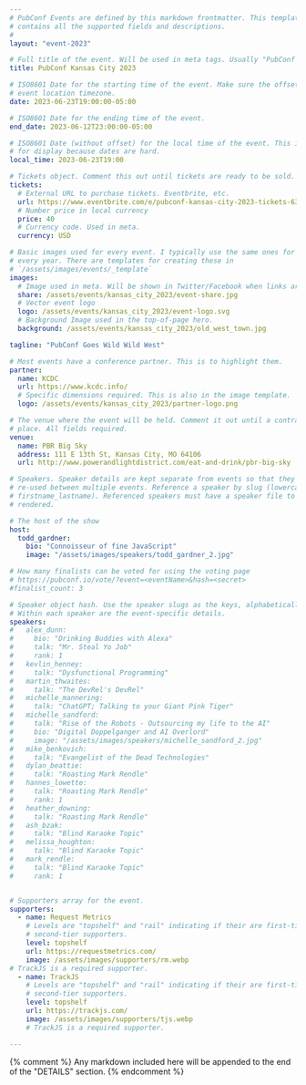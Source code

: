```yaml
---
# PubConf Events are defined by this markdown frontmatter. This template
# contains all the supported fields and descriptions.
#
layout: "event-2023"

# Full title of the event. Will be used in meta tags. Usually "PubConf City Year"
title: PubConf Kansas City 2023

# ISO8601 Date for the starting time of the event. Make sure the offset is in the
# event location timezone.
date: 2023-06-23T19:00:00-05:00

# ISO8601 Date for the ending time of the event.
end_date: 2023-06-12T23:00:00-05:00

# ISO8601 Date (without offset) for the local time of the event. This is used
# for display because dates are hard.
local_time: 2023-06-23T19:00

# Tickets object. Comment this out until tickets are ready to be sold.
tickets:
  # External URL to purchase tickets. Eventbrite, etc.
  url: https://www.eventbrite.com/e/pubconf-kansas-city-2023-tickets-634291331447
  # Number price in local currency
  price: 40
  # Currency code. Used in meta.
  currency: USD

# Basic images used for every event. I typically use the same ones for a location
# every year. There are templates for creating these in
# `/assets/images/events/_template`
images:
  # Image used in meta. Will be shown in Twitter/Facebook when links are shared.
  share: /assets/events/kansas_city_2023/event-share.jpg
  # Vector event logo
  logo: /assets/events/kansas_city_2023/event-logo.svg
  # Background Image used in the top-of-page hero.
  background: /assets/events/kansas_city_2023/old_west_town.jpg

tagline: "PubConf Goes Wild Wild West"

# Most events have a conference partner. This is to highlight them.
partner:
  name: KCDC
  url: https://www.kcdc.info/
  # Specific dimensions required. This is also in the image template.
  logo: /assets/events/kansas_city_2023/partner-logo.png

# The venue where the event will be held. Comment it out until a contract is in
# place. All fields required.
venue:
  name: PBR Big Sky
  address: 111 E 13th St, Kansas City, MO 64106
  url: http://www.powerandlightdistrict.com/eat-and-drink/pbr-big-sky

# Speakers. Speaker details are kept separate from events so that they can be
# re-used between multiple events. Reference a speaker by slug (lowercase,
# firstname_lastname). Referenced speakers must have a speaker file to be
# rendered.

# The host of the show
host:
  todd_gardner:
    bio: "Connoisseur of fine JavaScript"
    image: "/assets/images/speakers/todd_gardner_2.jpg"

# How many finalists can be voted for using the voting page
# https://pubconf.io/vote/?event=<eventName>&hash=<secret>
#finalist_count: 3

# Speaker object hash. Use the speaker slugs as the keys, alphabetically listed.
# Within each speaker are the event-specific details.
speakers:
#   alex_dunn:
#     bio: "Drinking Buddies with Alexa"
#     talk: "Mr. Steal Yo Job"
#     rank: 1
#   kevlin_henney:
#     talk: "Dysfunctional Programming"
#   martin_thwaites:
#     talk: "The DevRel's DevRel"
#   michelle_mannering:
#     talk: "ChatGPT; Talking to your Giant Pink Tiger"
#   michelle_sandford:
#     talk: "Rise of the Robots - Outsourcing my life to the AI"
#     bio: "Digital Doppelganger and AI Overlord"
#     image: "/assets/images/speakers/michelle_sandford_2.jpg"
#   mike_benkovich:
#     talk: "Evangelist of the Dead Technologies"
#   dylan_beattie:
#     talk: "Roasting Mark Rendle"
#   hannes_lowette:
#     talk: "Roasting Mark Rendle"
#     rank: 1
#   heather_downing:
#     talk: "Roasting Mark Rendle"
#   ash_bzak:
#     talk: "Blind Karaoke Topic"
#   melissa_houghton:
#     talk: "Blind Karaoke Topic"
#   mark_rendle:
#     talk: "Blind Karaoke Topic"
#     rank: 1


# Supporters array for the event.
supporters:
  - name: Request Metrics
    # Levels are "topshelf" and "rail" indicating if their are first-tier or
    # second-tier supporters.
    level: topshelf
    url: https://requestmetrics.com/
    image: /assets/images/supporters/rm.webp
# TrackJS is a required supporter.
  - name: TrackJS
    # Levels are "topshelf" and "rail" indicating if their are first-tier or
    # second-tier supporters.
    level: topshelf
    url: https://trackjs.com/
    image: /assets/images/supporters/tjs.webp
    # TrackJS is a required supporter.

---
```


{% comment %}
Any markdown included here will be appended to the end of the "DETAILS" section.
{% endcomment %}
